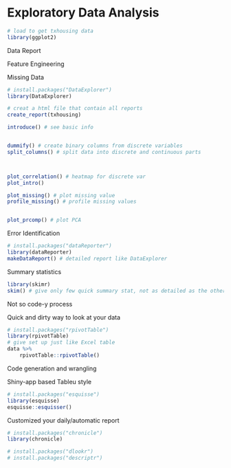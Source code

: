 # Exploratory Data Analysis


```r
# load to get txhousing data
library(ggplot2)
```

Data Report

Feature Engineering

Missing Data


```r
# install.packages("DataExplorer")
library(DataExplorer)

# creat a html file that contain all reports
create_report(txhousing)

introduce() # see basic info


dummify() # create binary columns from discrete variables
split_columns() # split data into discrete and continuous parts



plot_correlation() # heatmap for discrete var
plot_intro() 

plot_missing() # plot missing value
profile_missing() # profile missing values


plot_prcomp() # plot PCA
```

Error Identification


```r
# install.packages("dataReporter")
library(dataReporter)
makeDataReport() # detailed report like DataExplorer
```

Summary statistics


```r
library(skimr)
skim() # give only few quick summary stat, not as detailed as the other two packages
```

Not so code-y process

Quick and dirty way to look at your data


```r
# install.packages("rpivotTable")
library(rpivotTable)
# give set up just like Excel table 
data %>% 
    rpivotTable::rpivotTable()
```

Code generation and wrangling

Shiny-app based Tableu style


```r
# install.packages("esquisse")
library(esquisse)
esquisse::esquisser()
```

Customized your daily/automatic report


```r
# install.packages("chronicle")
library(chronicle)
```


```r
# install.packages("dlookr")
# install.packages("descriptr")
```
